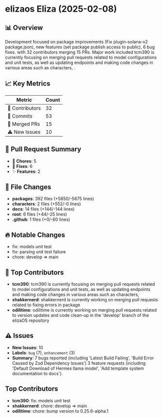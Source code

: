 # elizaos Eliza (2025-02-08)
    
## 📊 Overview
Development focused on package improvements (Fix plugin-solana-v2 package.json), new features (set package publish access to public), 6 bug fixes. with 32 contributors merging 15 PRs. Major work included tcm390 is currently focusing on merging pull requests related to model configurations and unit tests, as well as updating endpoints and making code changes in various areas such as characters, .

## 📈 Key Metrics
| Metric | Count |
|---------|--------|
| 👥 Contributors | 32 |
| 📝 Commits | 53 |
| 🔄 Merged PRs | 15 |
| ⚠️ New Issues | 10 |

## 🔄 Pull Request Summary
- 🧹 **Chores**: 5
- 🐛 **Fixes**: 6
- ✨ **Features**: 2

## 📁 File Changes
- **packages**: 392 files (+5850/-5675 lines)
- **characters**: 2 files (+552/-0 lines)
- **docs**: 14 files (+144/-144 lines)
- **root**: 6 files (+44/-25 lines)
- **.github**: 1 files (+0/-60 lines)

## 🔥 Notable Changes
- fix: models unit test
- fix: parsing unit test failure
- chore: develop => main

## 👥 Top Contributors
- **tcm390**: tcm390 is currently focusing on merging pull requests related to model configurations and unit tests, as well as updating endpoints and making code changes in various areas such as characters, 
- **shakkernerd**: shakkernerd is currently working on merging pull requests related to fixing errors in package
- **odilitime**: odilitime is currently working on merging pull requests related to version updates and code clean-up in the 'develop' branch of the elizaOS repository

## ⚠️ Issues
- **New Issues**: 10
- **Labels**: `bug` (7), `enhancement` (3)
- **Summary**: 7 bugs reported (including 'Latest Build Failing', 'Build Error Caused by Zod Dependency Issues') 3 feature requests (including 'Default Download of Hermes llama model', 'Add template system documentation to docs').

## Top Contributors
- **tcm390**: fix: models unit test
- **shakkernerd**: chore: develop => main
- **odilitime**: chore: bump version to 0.25.6-alpha.1